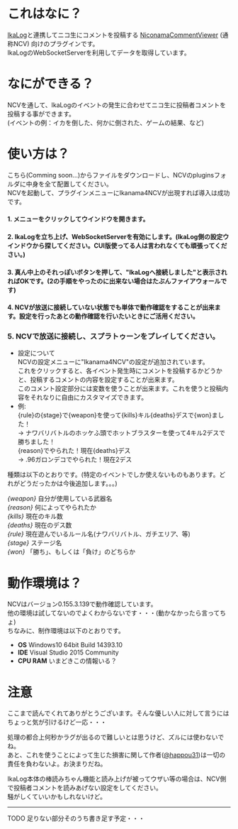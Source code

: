 # これはなに？  
[IkaLog](https://github.com/hasegaw/IkaLog)と連携してニコ生にコメントを投稿する
[NiconamaCommentViewer](http://www.posite-c.com/application/ncv/) (通称NCV) 向けのプラグインです。   
IkaLogのWebSocketServerを利用してデータを取得しています。  
  
# なにができる？  
NCVを通して、IkaLogのイベントの発生に合わせてニコ生に投稿者コメントを投稿する事ができます。  
(イベントの例：イカを倒した、何かに倒された、ゲームの結果、など)  
# 使い方は？  
こちら(Comming soon...)からファイルをダウンロードし、NCVのpluginsフォルダに中身を全て配置してください。  
NCVを起動して、プラグインメニューにIkanama4NCVが出現すれば導入は成功です。  
#### 1. メニューをクリックしてウインドウを開きます。  
#### 2. IkaLogを立ち上げ、WebSocketServerを有効にします。(IkaLog側の設定ウインドウから探してください。CUI版使ってる人は言われなくても頑張ってください。)
#### 3. 真ん中上のそれっぽいボタンを押して、"IkaLogへ接続しました"と表示されればOKです。(2の手順をやったのに出来ない場合はたぶんファイアウォールです)  
#### 4. NCVが放送に接続していない状態でも単体で動作確認をすることが出来ます。設定を行ったあとの動作確認を行いたいときにご活用ください。
### 5. NCVで放送に接続し、スプラトゥーンをプレイしてください。

- 設定について  
NCVの設定メニューに"Ikanama4NCV"の設定が追加されています。  
これをクリックすると、各イベント発生時にコメントを投稿するかどうかと、投稿するコメントの内容を設定することが出来ます。  
このコメント設定部分には変数を使うことが出来ます。これを使うと投稿内容をそれなりに自由にカスタマイズできます。   
- 例:  
 {rule}の{stage}で{weapon}を使って{kills}キル{deaths}デスで{won}ました！  
 -> ナワバリバトルのホッケふ頭でホットブラスターを使って4キル2デスで勝ちました！  
 {reason}でやられた！現在{deaths}デス  
 -> .96ガロンデコでやられた！現在2デス  

 種類は以下のとおりです。(特定のイベントでしか使えないものもあります。どれがどうだったかは今後追加します。。。)  
  
*{weapon}* 自分が使用している武器名   
*{reason}* 何によってやられたか  
*{kills}* 現在のキル数  
*{deaths}* 現在のデス数  
*{rule}* 現在遊んでいるルール名(ナワバリバトル、ガチエリア、等)  
*{stage}* ステージ名  
*{won}* 「勝ち」、もしくは「負け」のどちらか  
  
# 動作環境は？  
NCVはバージョン0.155.3.139で動作確認しています。  
他の環境は試してないのでよくわからないです・・・(動かなかったら言ってちょ)  
ちなみに、制作環境は以下のとおりです。  
- **OS** Windows10 64bit Build 14393.10
- **IDE** Visual Studio 2015 Community  
- **CPU RAM** いまどきこの情報いる？

# 注意  
ここまで読んでくれてありがとうございます。そんな優しい人に対して言うにはちょっと気が引けるけど一応・・・

処理の都合上何秒かラグが出るので難しいとは思うけど、ズルには使わないでね。  
あと、これを使うことによって生じた損害に関して作者([@happou31](https://twitter.com/happou31))は一切の責任を負わないよ。お決まりだね。  

IkaLog本体の棒読みちゃん機能と読み上げが被ってウザい等の場合は、NCV側で投稿者コメントを読みあげない設定をしてください。  
騒がしくていいかもしれないけど。  

-----
TODO 足りない部分そのうち書き足す予定・・・